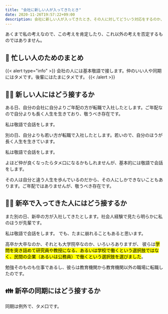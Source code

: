 ```yaml
---
title: "会社に新しい人が入ってきたとき"
date: 2020-11-26T19:57:22+09:00
description: 会社に新しい人が入ってきたとき、その人に対してどういう対応をするのか、自分なりの考えをまとめてみます。
---
```


あくまで私の考えなので、この考えを肯定したり、これ以外の考えを否定するものではありません。

## :memo: 忙しい人のためのまとめ

{{< alert type="info" >}}
会社の人には基本敬語で接します。仲のいい人や同期にはタメです。後輩にはたまにタメです。
{{< /alert >}}

## :man::woman: 新しい人にはどう接するか

ある日、自分の会社に自分よりご年配の方が転職で入社したとします。ご年配なので自分よりも長く人生を生きており、敬うべき存在です。

私は敬語で会話をします。

別の日、自分よりも若い方が転職で入社したとします。若いので、自分のほうが長く人生を生きています。

私は敬語で会話をします。

よほど仲が良くなったらタメ口になるかもしれませんが、基本的には敬語で会話をします。

その人は自分と違う人生を歩んでいるのだから、その人にしかできないこともあります。ご年配ではありませんが、敬うべき存在です。

## :boy::girl: 新卒で入ってきた人にはどう接するか

また別の日、新卒の方が入社してきたとします。社会人経験で見たら明らかに私のほうが先輩です。

私は敬語で会話をします。
でも、たまに崩れることもあると思います。

高卒か大卒なのか、それとも大学院卒なのか、いろいろありますが、
彼らは<mark>学問を突き詰めて研究員や教授になる、あるいは学校で働くという選択肢ではなく、民間の企業（あるいは公務員）で働くという選択肢を選びました</mark>。

勉強そのものも仕事であるし、彼らは教育機関から教育機関以外の職場に転職したのです。

## :family: 新卒の同期にはどう接するか

同期は例外で、タメ口です。
